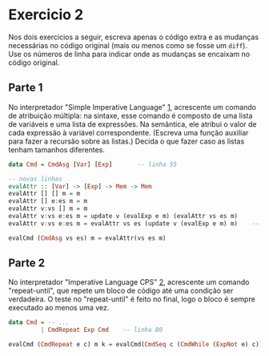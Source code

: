 # Exercicio 2

Nos dois exercicios a seguir, escreva apenas o código extra e as mudanças necessárias no código original (mais ou menos como se fosse um `diff`). Use os números de linha para indicar onde as mudanças se encaixam no código original.

## Parte 1

No interpretador "Simple Imperative Language" [1](http://www.inf.puc-rio.br/~roberto/sem/imper.hs.html), acrescente um
comando de atribuição múltipla: na sintaxe, esse comando é composto
de uma lista de variáveis e uma lista de expressões. Na semântica,
ele atribui o valor de cada expressão à variável correspondente.
(Escreva uma função auxiliar para fazer a recursão sobre as listas.)
Decida o que fazer caso as listas tenham tamanhos diferentes.

```haskell
data Cmd = CmdAsg [Var] [Exp]       -- linha 55

-- novas linhas
evalAttr :: [Var] -> [Exp] -> Mem -> Mem
evalAttr [] [] m = m
evalAttr [] e:es m = m
evalAttr v:vs [] m = m
evalAttr v:vs e:es m = update v (evalExp e m) (evalAttr vs es m)
evalAttr v:vs e:es m = evalAttr vs es (update v (evalExp e m) m)    -- outra opção

evalCmd (CmdAsg vs es) m = evalAttr(vs es m)
```

## Parte 2

No interpretador "Imperative Language CPS" [2](http://www.inf.puc-rio.br/~roberto/sem/imper-cont.hs.html), acrescente um comando
"repeat-until", que repete um bloco de código até uma condição ser
verdadeira. O teste no "repeat-until" é feito no final, logo o bloco
é sempre executado ao menos uma vez.

```haskell
data Cmd = -- ...
         | CmdRepeat Exp Cmd    -- linha 80

evalCmd (CmdRepeat e c) m k = evalCmd(CmdSeq c (CmdWhile (ExpNot e) c)) m k  -- linha 92



```
